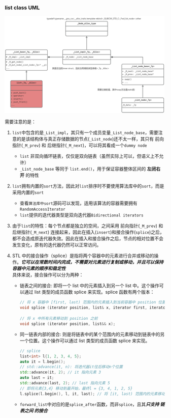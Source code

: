 ### list class UML
![](list_uml.jpg)

需要注意的是：
1. `list`中包含的是`_List_impl`，其只有一个成员变量`_List_node_base`，需要注意的是该结构体与真正存储数据的节点(`_List_node`)还不太一样，其只有 前向指针(`_M_prev`) 和 后继指针(`_M_next`)，可以将其看成一个`dummy node`
    - `list` 非双向循环链表，仅仅是双向链表（虽然实际上可以，但语义上不允许）
    - `_List_node_base` 等同于 `list.end()`，用于保证容器整体区间的 **左闭右开** 的特性

2. `list`拥有内置的`sort`方法，因此对`list`排序时不要使用算法库中的`sort`，而是采用内置的`sort`
    - 查看`算法库中sort`源码可以发现，适用该算法的容器需要拥有`RandomAccessIterator`
    - `list`提供的迭代器类型是双向迭代器`Bidirectional iterators`

3. 由于`list`的特性：每个节点都是独立的空间，之间采用 前向指针(`_M_prev`) 和 后继指针(`_M_next`) 连接起来，因此在插入(`insert`)和接合操作(`splice`)之后，都不会造成原迭代器失效。因此在插入和接合操作之后，节点的相对位置不会发生变化，原有的迭代器仍然可以正常访问。

4. STL 中的接合操作（splice）是指将两个容器中的元素进行合并或移动的操作。***它可以在常数时间内完成，不需要对元素进行复制或移动，并且可以保持容器中元素的顺序和稳定性*** \
  具体来说，接合操作可以分为两种：
    - 链表之间的接合: 即将一个 list 中的元素插入到另一个 list 中。这个操作可以通过 list 类型的成员函数 splice 来实现。splice 函数有两个版本：
      ```c++
      // 将 x 容器中 [first, last) 范围内的元素插入到当前容器中 position 位置之前
      void splice (iterator position, list& x, iterator first, iterator last);

      // 将 x 中所有元素移动到 position 之前
      void splice (iterator position, list&& x);
      ```

    - 同一链表内部的接合: 则是将链表中的某个范围内的元素移动到链表中的另一个位置。这个操作可以通过 list 类型的成员函数 splice 来实现。
      ```c++
      // splice
      list<int> l{1, 2, 3, 4, 5};
      auto it = l.begin();
      // std::advance(it, n): 将迭代器it往后移动n个位置
      std::advance(it, 2); // it 指向元素 3
      auto last = it;
      std::advance(last, 2); // last 指向元素 5
      // 即将元素{3,4} 移动到最开始，最终l = {3, 4, 1, 2, 5}
      l.splice(l.begin(), l, it, last); // 将 [it, last) 范围内的元素移动到链表头部
      ```
    - `forward_list`中对应的是`splice_after`函数，而非`splice`，且其***只支持 链表之间 的接合***